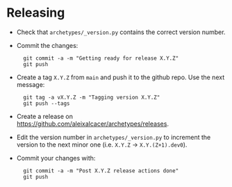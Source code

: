 # Releasing

* Check that `archetypes/_version.py` contains the correct version number.

* Commit the changes:
  
        git commit -a -m "Getting ready for release X.Y.Z"
        git push
  
* Create a tag `X.Y.Z` from `main` and push it to the github repo.
  Use the next message:

        git tag -a vX.Y.Z -m "Tagging version X.Y.Z"
        git push --tags

* Create a release on https://github.com/aleixalcacer/archetypes/releases.
  
* Edit the version number in `archetypes/_version.py` to increment the version
  to the next minor one (i.e. `X.Y.Z` -> `X.Y.(Z+1).dev0`).

* Commit your changes with:

        git commit -a -m "Post X.Y.Z release actions done"
        git push
